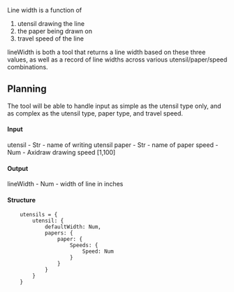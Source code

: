 Line width is a function of

1. utensil drawing the line
2. the paper being drawn on
3. travel speed of the line

lineWidth is both a tool that returns a line width based on these three values, as well as a record of line widths across various utensil/paper/speed combinations.

## Planning

The tool will be able to handle input as simple as the utensil type only, and as complex as the utensil type, paper type, and travel speed.

#### Input

utensil - Str - name of writing utensil
paper - Str - name of paper
speed - Num - Axidraw drawing speed [1,100]

#### Output

lineWidth - Num - width of line in inches

#### Structure

```
    utensils = {
        utensil: {
            defaultWidth: Num,
            papers: {
                paper: {
                    Speeds: {
                        Speed: Num
                    }
                }
            }
        }
    }
```
